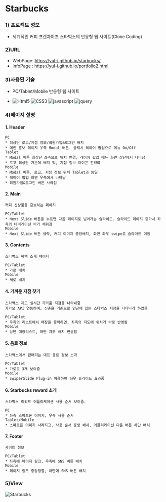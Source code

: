 
# Starbucks

### 1) 프로젝트 정보
* 세계적인 커피 프렌차이즈 스타벅스의 반응형 웹 사이트(Clone Coding)

### 2)URL
* WebPage: https://yul-i.github.io/starbucks/
* InfoPage : https://yul-i.github.io/portfolio2.html

### 3)사용된 기술
* PC/Tablet/Mobile 반응형 웹 사이트

* ![Html5](https://img.shields.io/badge/HTML5-red) ![CSS3](https://img.shields.io/badge/CSS3-blue) ![javascript](https://img.shields.io/badge/JavaScript-yellow) ![jquery](https://img.shields.io/badge/jQuery-orange)

### 4)페이지 설명
#### 1. Header
    PC
    * 최상단 로고/지점 정보/회원가입&로그인 배치
    * 메인 홍보 페이지 우측 Modal 버튼. 클릭시 레이어 팝업으로 메뉴 On/Off
    Tablet
    * Modal 버튼 최상단 좌측으로 위치 변경, 레이어 팝업 메뉴 화면 상단에서 나타남
    * 로고 최상단 가운데 배치 및, 지점 정보 아이콘 간략화
    Mobile
    * Modal 버튼, 로고, 지점 정보 위치 Tablet과 동일
    * 레이어 팝업 화면 우측에서 나타남
    * 회원가입&로그인 버튼 사라짐
#### 2. Main
    커피 신상품을 홍보하는 페이지
    
    PC/Tablet
    * Next Slide 버튼을 누르면 다음 페이지로 넘어가는 슬라이드. 슬라이드 페이지 증가시 좌측의 네비게이션 바가 채워짐
    Mobile
    * Next Slide 버튼 생략, 커피 이미지 중앙배치, 화면 좌우 swipe로 슬라이드 이동
#### 3. Contents
    스타벅스 혜택 소개 페이지
    
    PC/Tablet
    * 가로 배치
    Mobile
    * 세로 배치
#### 4. 가까운 지점 찾기
    스타벅스 지도 실시간 가까운 지점을 나타내줌
    카카오 API 연동하여, 신촌을 기준으로 인근에 있는 스타벅스 지점을 나타나게 하였음
    
    PC/Tablet
    * 우측의 리스트에서 매장을 클릭하면, 좌측의 지도에 위치가 바로 반영됨
    Mobile
    * 상단 매장리스트, 하단 지도 배치 변경됨
#### 5. 음료 정보 
    스타벅스에서 판매되는 대표 음료 정보 소개
    
    PC/Tablet
    * 가로로 3개 보여줌
    Mobile
    * SwiperSlide Plug-in 이용하여 좌우 슬라이드 효과줌
#### 6. Starbucks reward 소개
    스타벅스 리워드 어플리케이션 사용 순서 보여줌.
    
    PC
    * 좌측 스마트폰 이미지, 우측 사용 순서
    Tablet/Mobile
    * 스마트폰 이미지 사라지고, 사용 순서 중앙 배치, 어플리케이션 다운 버튼 하단 배치
#### 7. Footer
    사이트 정보
    
    PC/Tablet
    * 좌측에 페이지 링크, 우측에 SNS 버튼 배치
    Mobile
    * 페이지 링크 중앙정렬, 하단에 SNS 버튼 배치
    
### 5)View
![Starbucks](https://yul-i.github.io/images/starbucks-mockup.png)
